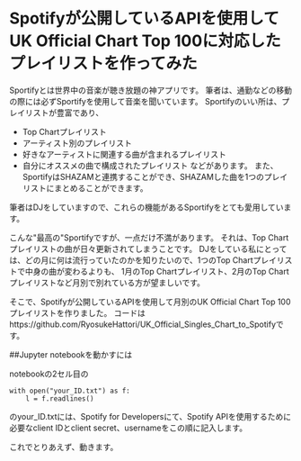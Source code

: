 # Spotifyが公開しているAPIを使用してUK Official Chart Top 100に対応したプレイリストを作ってみた

Sportifyとは世界中の音楽が聴き放題の神アプリです。
筆者は、通勤などの移動の際には必ずSportifyを使用して音楽を聞いています。
Sportifyのいい所は、プレイリストが豊富であり、
* Top Chartプレイリスト
* アーティスト別のプレイリスト    
* 好きなアーティストに関連する曲が含まれるプレイリスト
* 自分にオススメの曲で構成されたプレイリスト
などがあります。
また、SportifyはSHAZAMと連携することができ、SHAZAMした曲を1つのプレイリストにまとめることができます。

筆者はDJをしていますので、これらの機能があるSportifyをとても愛用しています。

こんな"最高の"Sportifyですが、一点だけ不満があります。
それは、Top Chartプレイリストの曲が日々更新されてしまうことです。
DJをしている私にとっては、どの月に何は流行っていたのかを知りたいので、1つのTop Chartプレイリストで中身の曲が変わるよりも、
1月のTop Chartプレイリスト、2月のTop Chartプレイリストなど月別で別れている方が望ましいです。

そこで、Spotifyが公開しているAPIを使用して月別のUK Official Chart Top 100プレイリストを作りました。
コードはhttps://github.com/RyosukeHattori/UK_Official_Singles_Chart_to_Spotifyです。

##Jupyter notebookを動かすには

notebookの2セル目の
```
with open("your_ID.txt") as f:
    l = f.readlines()
```
のyour_ID.txtには、Spotify for Developersにて、Spotify APIを使用するために必要なclient IDとclient secret、usernameをこの順に記入します。

これでとりあえず、動きます。








